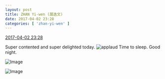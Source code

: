 ```yaml
---
layout: post
title: ZHAN Yi-wen (展逸文)
date: 2017-04-02 23:28
categories: [ 'zhan-yi-wen' ]
---
```


<div class="weibo-info">
  <a href="http://weibo.com/6108090526/ECHizn5jg">2017-04-02 23:28</a>
</div>

Super contented and super delighted today. ![applaud](http://img.t.sinajs.cn/t4/appstyle/expression/ext/normal/36/gza_org.gif) Time to sleep. Good night.

<!-- more -->

![Image](https://wx3.sinaimg.cn/mw690/006FmVn8gy1fe8r3lh3hkj30k00zkjto.jpg)

![Image](https://wx2.sinaimg.cn/mw690/006FmVn8gy1fe8r3l05csj30qo0zk764.jpg)
